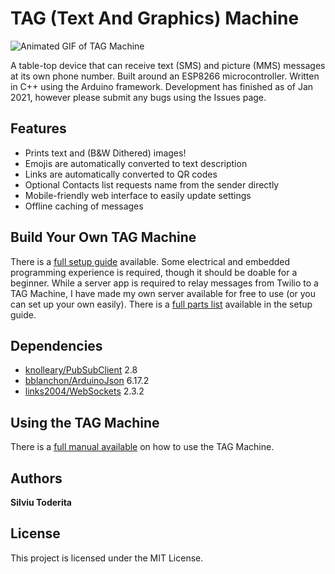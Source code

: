 # TAG (Text And Graphics) Machine
![Animated GIF of TAG Machine](https://github.com/silviu-toderita/TAG_Machine/blob/master/docs/tag_gif.gif?raw=true)

A table-top device that can receive text (SMS) and picture (MMS) messages at its own phone number. Built around an ESP8266 microcontroller. Written in C++ using the Arduino framework. Development has finished as of Jan 2021, however please submit any bugs using the Issues page. 


## Features

- Prints text and (B&W Dithered) images!
- Emojis are automatically converted to text description
- Links are automatically converted to QR codes
- Optional Contacts list requests name from the sender directly
- Mobile-friendly web interface to easily update settings
- Offline caching of messages


## Build Your Own TAG Machine

There is a [full setup guide](https://github.com/silviu-toderita/TAG_Machine/blob/master/SETUP.md) available. Some electrical and embedded programming experience is required, though it should be doable for a beginner. While a server app is required to relay messages from Twilio to a TAG Machine, I have made my own server available for free to use (or you can set up your own easily). There is a [full parts list](https://github.com/silviu-toderita/TAG_Machine/blob/master/SETUP.md#part-2---hardware) available in the setup guide.


## Dependencies

* [knolleary/PubSubClient](https://github.com/knolleary/pubsubclient) 2.8
* [bblanchon/ArduinoJson](https://github.com/bblanchon/ArduinoJson) 6.17.2
* [links2004/WebSockets](https://github.com/Links2004/arduinoWebSockets) 2.3.2

## Using the TAG Machine

There is a [full manual available](https://github.com/silviu-toderita/TAG_Machine/blob/master/MANUAL.md) on how to use the TAG Machine. 


## Authors

**Silviu Toderita**


## License

This project is licensed under the MIT License.
